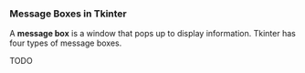 ### Message Boxes in Tkinter

A **message box** is a window that pops up to display information. Tkinter has four types of message boxes.

TODO

